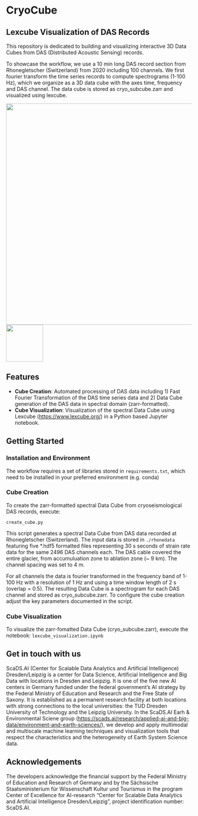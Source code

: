 # CryoCube

## **Lexcube Visualization of DAS Records**

This repository is dedicated to building and visualizing interactive 3D Data Cubes from DAS (Distributed Acoustic Sensing) records.

To showcase the workflow, we use a 10 min long DAS record section from Rhonegletscher (Switzerland) from 2020 including 100 channels. We first fourier transform the time series records to compute spectrograms (1-100 Hz), which we organize as a 3D data cube with the axes time, frequency and DAS channel. The data cube is stored as cryo_subcube.zarr and visualized using lexcube.

<img align="center" width="800" height="600" src="https://github.com/JosepinaU/CryoCube/assets/36039541/10a313c1-5df4-4403-aca2-e61d8a55e365">
<img align="center" width="100" height="100" src="https://github.com/JosepinaU/CryoCube/assets/36039541/e0b6f663-30ea-4a3f-b0c9-a98b7bcabafc">



## Features

- **Cube Creation**: Automated processing of DAS data including 1) Fast Fourier Transformation of the DAS time series data and 2) Data Cube generation of the DAS data in spectral domain (zarr-formatted). 
- **Cube Visualization**: Visualization of the spectral Data Cube using Lexcube (https://www.lexcube.org/) in a Python based Jupyter notebook.

## Getting Started

### Installation and Environment

The workflow requires a set of libraries stored in `requirements.txt`, which need to be installed in your preferred environment (e.g. conda) 

### Cube Creation

To create the zarr-formatted spectral Data Cube from cryoseismological DAS records, execute:
```console
create_cube.py
```

This script generates a spectral Data Cube from DAS data recorded at Rhonegletscher (Switzerland). The input data is stored in `./rhonedata` featuring five *.hdf5 formatted files representing 30 s seconds of strain rate data for the same 2496 DAS channels each. The DAS cable covered the entire glacier, from accumuluation zone to ablation zone (~ 9 km). The channel spacing was set to 4 m. 

For all channels the data is fourier transformed in the frequency band of 1-100 Hz with a resolution of 1 Hz and using a time window length of 2 s (overlap = 0.5). The resulting Data Cube is a spectrogram for each DAS channel and stored as cryo_subcube.zarr. To configure the cube creation adjust the key parameters documented in the script.

### Cube Visualization

To visualize the zarr-fomatted Data Cube (cryo_subcube.zarr), execute the notebook: 
`lexcube_visualization.ipynb`

## Get in touch with us

ScaDS.AI (Center for Scalable Data Analytics and Artificial Intelligence) Dresden/Leipzig is a center for Data Science, Artificial Intelligence and Big Data with locations in Dresden and Leipzig. It is one of the five new AI centers in Germany funded under the federal government’s AI strategy by the Federal Ministry of Education and Research and the Free State of Saxony. It is established as a permanent research facility at both locations with strong connections to the local universities: the TUD Dresden University of Technology and the Leipzig University. 
In the ScaDS.AI Earh & Environmental Sciene group (https://scads.ai/research/applied-ai-and-big-data/environment-and-earth-sciences/), we develop and apply multimodal and multiscale machine learning techniques and visualization tools that respect the characteristics and the heterogeneity of Earth System Science data. 

## Acknowledgements

The developers acknowledge the financial support by the Federal Ministry of Education and Research of Germany and by the Sächsische Staatsministerium für Wissenschaft Kultur und Tourismus in the program Center of Excellence for AI-research “Center for Scalable Data Analytics and Artificial Intelligence Dresden/Leipzig”, project identification number: ScaDS.AI.
